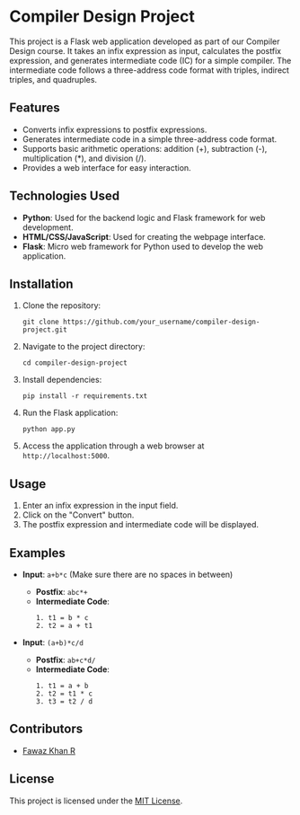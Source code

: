 # Compiler Design Project

This project is a Flask web application developed as part of our Compiler Design course. It takes an infix expression as input, calculates the postfix expression, and generates intermediate code (IC) for a simple compiler. The intermediate code follows a three-address code format with triples, indirect triples, and quadruples. 

## Features

- Converts infix expressions to postfix expressions.
- Generates intermediate code in a simple three-address code format.
- Supports basic arithmetic operations: addition (+), subtraction (-), multiplication (*), and division (/).
- Provides a web interface for easy interaction.

## Technologies Used

- **Python**: Used for the backend logic and Flask framework for web development.
- **HTML/CSS/JavaScript**: Used for creating the webpage interface.
- **Flask**: Micro web framework for Python used to develop the web application.

## Installation

1. Clone the repository:

    ```
    git clone https://github.com/your_username/compiler-design-project.git
    ```

2. Navigate to the project directory:

    ```
    cd compiler-design-project
    ```

3. Install dependencies:

    ```
    pip install -r requirements.txt
    ```

4. Run the Flask application:

    ```
    python app.py
    ```

5. Access the application through a web browser at `http://localhost:5000`.

## Usage

1. Enter an infix expression in the input field.
2. Click on the "Convert" button.
3. The postfix expression and intermediate code will be displayed.

## Examples

- **Input**: `a+b*c` (Make sure there are no spaces in between)
  - **Postfix**: `abc*+`
  - **Intermediate Code**:
    ```
    1. t1 = b * c
    2. t2 = a + t1
    ```

- **Input**: `(a+b)*c/d`
  - **Postfix**: `ab+c*d/`
  - **Intermediate Code**:
    ```
    1. t1 = a + b
    2. t2 = t1 * c
    3. t3 = t2 / d
    ```

## Contributors

- [Fawaz Khan R](https://github.com/Fawaz-Khan-R)

## License

This project is licensed under the [MIT License](LICENSE).
